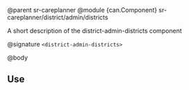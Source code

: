 @parent sr-careplanner
@module {can.Component} sr-careplanner/district/admin/districts <district-admin-districts>

A short description of the district-admin-districts component

@signature `<district-admin-districts>`

@body

## Use

